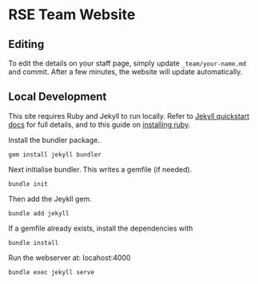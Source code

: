 # RSE Team Website

## Editing 
To edit the details on your staff page, simply update `_team/your-name.md` and commit. After a few minutes, the website will update automatically.

## Local Development

This site requires Ruby and Jekyll to run locally. Refer to [Jekyll quickstart docs](https://jekyllrb.com/docs/) for full details, and to this guide on [installing ruby](https://www.ruby-lang.org/en/documentation/installation/).

Install the bundler package.

```gem install jekyll bundler```

Next initialise bundler. This writes a gemfile (if needed).

```bundle init```

Then add the Jeykll gem.

```bundle add jekyll```

If a gemfile already exists, install the dependencies with

```
bundle install
```

Run the webserver at: locahost:4000

```bundle exec jekyll serve```  
